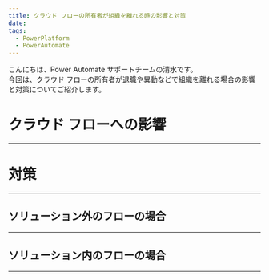 ```yaml
---
title: クラウド フローの所有者が組織を離れる時の影響と対策
date: 
tags:
  - PowerPlatform
  - PowerAutomate
---
```


こんにちは、Power Automate サポートチームの清水です。  
今回は、クラウド フローの所有者が退職や異動などで組織を離れる場合の影響と対策についてご紹介します。

# クラウド フローへの影響  
---


# 対策  
---


## ソリューション外のフローの場合
---



## ソリューション内のフローの場合
---


